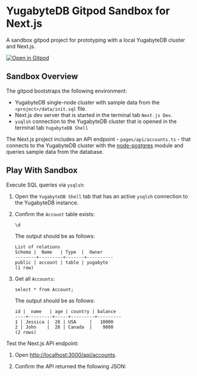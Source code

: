 # YugabyteDB Gitpod Sandbox for Next.js

A sandbox gitpod project for prototyping with a local YugabyteDB cluster and Next.js.

[![Open in Gitpod](https://gitpod.io/button/open-in-gitpod.svg)](https://gitpod.io/#https://github.com/dmagda/yugabyte-nextjs-sandbox)

## Sandbox Overview

The gitpod bootstraps the following environment:

* YugabyteDB single-node cluster with sample data from the `<project>/data/init.sql` file.
* Next.js dev server that is started in the terminal tab `Next.js Dev`.
* `ysqlsh` connection to the YugabyteDB cluster that is opened in the terminal tab `YugabyteDB Shell`

The Next.js project includes an API endpoint - `pages/api/accounts.ts` - that connects to the YugabyteDB cluster with the [node-postgres](https://docs.yugabyte.com/latest/reference/drivers/ysql-client-drivers/#node-postgres) module and queries sample data from the database.

## Play With Sandbox

Execute SQL queries via `ysqlsh`:

1. Open the `YugabyteDB Shell` tab that has an active `ysqlsh` connection to the YugabyteDB instance.

2. Confirm the `Account` table exists:
    ```shell
    \d
    ```

    The output should be as follows:

    ```shell
    List of relations
    Schema |  Name   | Type  |  Owner   
    --------+---------+-------+----------
    public | account | table | yugabyte
    (1 row)
    ```

3. Get all `Accounts`:

    ```shell
    select * from Account;
    ```

    The output should be as follows:

    ```shell
    id |  name   | age | country | balance 
    ----+---------+-----+---------+---------
    1 | Jessica |  28 | USA     |   10000
    2 | John    |  28 | Canada  |    9000
    (2 rows)
    ```

Test the Next.js API endpoint:

1. Open [http://localhost:3000/api/accounts](http://localhost:3000/api/accounts).

2. Confirm the API returned the following JSON:



